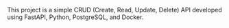 This project is a simple CRUD (Create, Read, Update, Delete) API developed using FastAPI, Python, PostgreSQL, and Docker.
